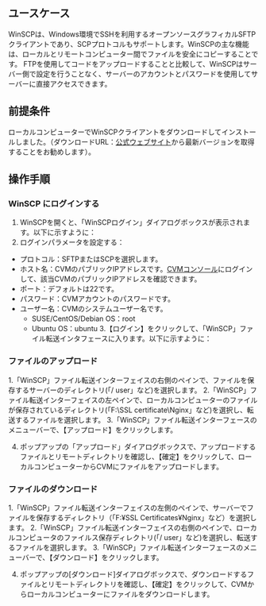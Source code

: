 ## ユースケース
WinSCPは、Windows環境でSSHを利用するオープンソースグラフィカルSFTPクライアントであり、SCPプロトコルもサポートします。WinSCPの主な機能は、ローカルとリモートコンピューター間でファイルを安全にコピーすることです。 FTPを使用してコードをアップロードすることと比較して、WinSCPはサーバー側で設定を行うことなく、サーバーのアカウントとパスワードを使用してサーバーに直接アクセスできます。

## 前提条件
ローカルコンピューターでWinSCPクライアントをダウンロードしてインストールしました。（ダウンロードURL：[公式ウェブサイト](http://winscp.net/eng/docs/lang:chs)から最新バージョンを取得することをお勧めします）。

## 操作手順

### WinSCP にログインする

1. WinSCPを開くと、「WinSCPログイン」ダイアログボックスが表示されます。以下に示すように：
2. ログインパラメータを設定する：
 - プロトコル：SFTPまたはSCPを選択します。
 - ホスト名：CVMのパブリックIPアドレスです。[CVMコンソール](https://console.cloud.tencent.com/cvm)にログインして、該当CVMのパブリックIPアドレスを確認できます。
 - ポート：デフォルトは22です。
 - パスワード：CVMアカウントのパスワードです。
 - ユーザー名：CVMのシステムユーザー名です。
	 - SUSE/CentOS/Debian OS：root
	 - Ubuntu OS：ubuntu
3.【ログイン】をクリックして、「WinSCP」ファイル転送インタフェースに入ります。以下に示すように：

### ファイルのアップロード
1.「WinSCP」ファイル転送インターフェイスの右側のペインで、ファイルを保存するサーバーのディレクトリ(「/ user」など)を選択します。
2.「WinSCP」ファイル転送インターフェイスの左ペインで、ローカルコンピューターのファイルが保存されているディレクトリ(「F:\SSL certificate\Nginx」など)を選択し、転送するファイルを選択します。
3.「WinSCP」ファイル転送インターフェースのメニューバーで、【アップロード】をクリックします。

4. ポップアップの「アップロード」ダイアログボックスで、アップロードするファイルとリモートディレクトリを確認し、【確定】をクリックして、ローカルコンピューターからCVMにファイルをアップロードします。

### ファイルのダウンロード
1.「WinSCP」ファイル転送インターフェイスの左側のペインで、サーバーでファイルを保存するディレクトリ（「F:¥SSL Certificates¥Nginx」など）を選択します。
2.「WinSCP」ファイル転送インターフェイスの右側のペインで、ローカルコンピュータのファイルス保存ディレクトリ(「/ user」など)を選択し、転送するファイルを選択します。
3.「WinSCP」ファイル転送インターフェースのメニューバーで、【ダウンロード】をクリックします。 

4. ポップアップの[ダウンロード]ダイアログボックスで、ダウンロードするファイルとリモートディレクトリを確認し、【確定】をクリックして、CVMからローカルコンピューターにファイルをダウンロードします。
